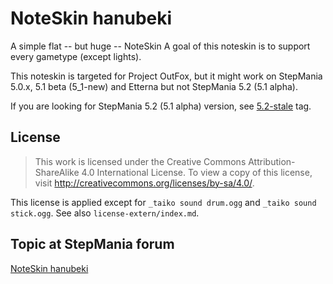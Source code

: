 NoteSkin hanubeki
=================

A simple flat -- but huge -- NoteSkin
A goal of this noteskin is to support every gametype (except lights).

This noteskin is targeted for Project OutFox, but it might work on StepMania 5.0.x, 5.1 beta (5_1-new) and Etterna but not StepMania 5.2 (5.1 alpha).

If you are looking for StepMania 5.2 (5.1 alpha) version, see [5.2-stale](https://github.com/hanubeki/noteskin-hanubeki/tree/5.2-stale) tag.

License
-------

> This work is licensed under the Creative Commons Attribution-ShareAlike 4.0
> International License. To view a copy of this license,
> visit http://creativecommons.org/licenses/by-sa/4.0/.

This license is applied except for `_taiko sound drum.ogg` and `_taiko sound stick.ogg`.
See also `license-extern/index.md`.

Topic at StepMania forum
------------------------

[NoteSkin hanubeki](http://www.stepmania.com/forums/themes/show/4557)
